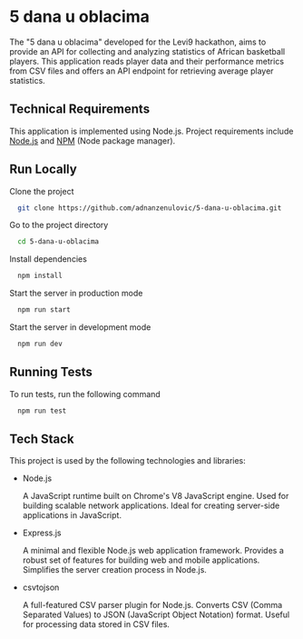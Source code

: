 # 5 dana u oblacima

The "5 dana u oblacima" developed for the Levi9 hackathon, aims to provide an API for collecting and analyzing statistics of African basketball players. This application reads player data and their performance metrics from CSV files and offers an API endpoint for retrieving average player statistics.

## Technical Requirements

This application is implemented using Node.js. Project requirements include [Node.js](https://nodejs.org/en) and [NPM](https://www.npmjs.com/) (Node package manager).

## Run Locally

Clone the project

```bash
  git clone https://github.com/adnanzenulovic/5-dana-u-oblacima.git
```

Go to the project directory

```bash
  cd 5-dana-u-oblacima
```

Install dependencies

```bash
  npm install
```

Start the server in production mode

```bash
  npm run start
```

Start the server in development mode

```bash
  npm run dev
```

## Running Tests

To run tests, run the following command

```bash
  npm run test
```

## Tech Stack

This project is used by the following technologies and libraries:

- Node.js

  A JavaScript runtime built on Chrome's V8 JavaScript engine.
  Used for building scalable network applications.
  Ideal for creating server-side applications in JavaScript.

- Express.js

  A minimal and flexible Node.js web application framework.
  Provides a robust set of features for building web and mobile applications.
  Simplifies the server creation process in Node.js.

- csvtojson

  A full-featured CSV parser plugin for Node.js.
  Converts CSV (Comma Separated Values) to JSON (JavaScript Object Notation) format.
  Useful for processing data stored in CSV files.
